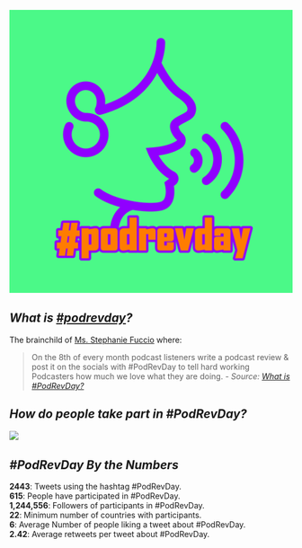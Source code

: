 ![](plots/PodRevDayLogo.jpg)

## ***What is [#podrevday](https://www.stephfuccio.com/podrevday.html)?*** 

The brainchild of [Ms. Stephanie Fuccio](https://www.stephfuccio.com/) where: 

>On the 8th of every month podcast listeners write a podcast review & post it on the socials with #PodRevDay to tell hard working Podcasters how much we love what they are doing. - *Source:* [*What is #PodRevDay?*](https://www.stephfuccio.com/podrevday.html#) 

## ***How do people take part in #PodRevDay?***

![](plots/podrevdaytweet.png)  

## ***#PodRevDay By the Numbers***

__2443__: Tweets using the hashtag #PodRevDay.  
__615__: People have participated in #PodRevDay.  
__1,244,556__: Followers of participants in #PodRevDay.  
__22__: Minimum number of countries with participants.  
__6__: Average Number of people liking a tweet about #PodRevDay.  
__2.42__: Average retweets per tweet about #PodRevDay.  
